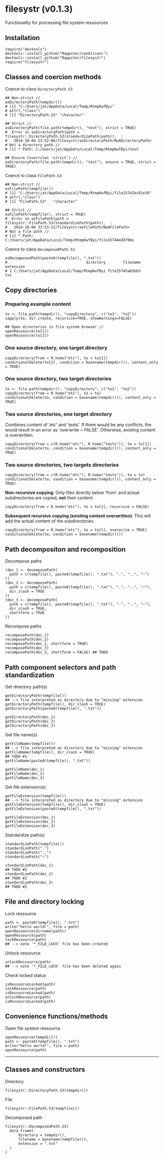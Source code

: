filesystr (v0.1.3)
======

Functionality for processing file system ressources

## Installation

```
require("devtools")
devtools::install_github("Rappster/conditionr")
devtools::install_github("Rappster/filesystr")
require("filesystr")
```

## Classes and coercion methods

Coerce to class `DirectoryPath.S3`

```
## Non-strict //
asDirectoryPath(tempdir())
# [1] "C:/Users/jat/AppData/Local/Temp/RtmpKwfByi"
# attr(,"class")
# [1] "DirectoryPath.S3" "character"  

## Strict //
asDirectoryPath(file.path(tempdir(), "test"), strict = TRUE)
#  Error in asDirectoryPath(path = filesystr::DirectoryPath.S3(standardizePath(path)),  : 
#   2014-10-04 23:52:06/filesystr/asDirectoryPath/NoADirectoryPath> 
# Not a directory path //
# [1] * Path: C:/Users/jat/AppData/Local/Temp/RtmpKwfByi/test 

## Ensure (overrules 'strict') //
asDirectoryPath(file.path(tempdir(), "test"), ensure = TRUE, strict = TRUE)
```

Coerce to class `FilePath.S3`

```
## Non-strict //
asFilePath(tempfile())
# [1] "C:/Users/jat/AppData/Local/Temp/RtmpKwfByi/file15741bc81e16"
# attr(,"class")
# [1] "FilePath.S3"   "character"

## Strict //
asFilePath(tempfile(), strict = TRUE)
#  Error in asFilePath(path = filesystr::FilePath.S3(standardizePath(path)),  : 
#   2014-10-04 23:53:22/filesystr/asFilePath/NoAFilePath> 
# Not a file path //
# [1] * Path: C:/Users/jat/AppData/Local/Temp/RtmpKwfByi/file1574442879be 
```

Coerce to class `DecomposedPath.S3`

```
asDecomposedPath(paste0(tempfile(), ".txt"))
#                                    directory        filename extension
# 1 C:/Users/jat/AppData/Local/Temp/RtmpKwfByi file15745a83bb3       txt
```

## Copy directories

### Preparing example content

```
to <- file.path(tempdir(), "copyDirectory", c("to1", "to2"))
sapply(to, dir.create, recursive=TRUE, showWarnings=FALSE)

## Open directories in file system browser //
openRessource(to[1])
openRessource(to[2])
```

### One source directory, one target directory

```
copyDirectory(from = R.home("etc"), to = to[1])
conditionalDelete(to[1], condition = basename(tempdir()), content_only = TRUE)
```

### One source directory, two target directories

```
to <- file.path(tempdir(), "copyDirectory", c("to1", "to2"))
copyDirectory(from = R.home("etc"), to = to)
conditionalDelete(to, condition = basename(tempdir()), content_only = TRUE)
```

### Two source directories, one target directory

Combines content of 'etc' and 'tests'. If there would be any conflicts, the would result in an error as 'overwrite = FALSE'. Otherwise, existing content is overwritten.

```
copyDirectory(from = c(R.home("etc"), R.home("tests")), to = to[1])
conditionalDelete(to, condition = basename(tempdir()), content_only = TRUE)
```

### Two source directories, two targets directories

```
copyDirectory(from = c(R.home("etc"), R.home("tests")), to = to)
conditionalDelete(to, condition = basename(tempdir()), content_only = TRUE)
```

**Non-recursive copying**:
Only files directly below 'from' and actual subdirectories are copied, **not** their content.

```
copyDirectory(from = R.home("etc"), to = to[1], recursive = FALSE)
```

**Subsequent recursive copying (existing content overwritten)**:
This will add the actual content of the subdirectories.

```
copyDirectory(from = R.home("etc"), to = to[1], overwrite = TRUE)
conditionalDelete(to, condition = basename(tempdir()))
```

## Path decompositon and recomposition

Decompose paths

```
(dec_1 <- decomposePath(
  path = c(tempfile(), paste0(tempfile(), ".txt"), ".", "..", "~")
))
(dec_2 <- decomposePath(
  path = c(tempfile(), paste0(tempfile(), ".txt"), ".", "..", "~"), 
  dir_slash = TRUE
))
(dec_3 <- decomposePath(
  path = c(tempfile(), paste0(tempfile(), ".txt"), ".", "..", "~"), 
  dir_slash = TRUE, 
  shortform = TRUE
))
```
Recompose paths

```
recomposePath(dec_1)
recomposePath(dec_2)
recomposePath(dec_2, shortform = TRUE)
recomposePath(dec_3)
recomposePath(dec_3, shortform = FALSE) ## TODO
```

## Path component selectors and path standardization

Get directory path(s)

```
getDirectoryPath(tempfile()) 
## --> file interpreted as directory due to "missing" extension
getDirectoryPath(tempfile(), dir_slash = TRUE)
getDirectoryPath(paste0(tempfile(), ".txt"))

getDirectoryPath(dec_1)
getDirectoryPath(dec_2)
getDirectoryPath(dec_3)
```

Get file name(s)

```
getFileName(tempfile()) 
## --> file interpreted as directory due to "missing" extension
getFileName(tempfile(), dir_slash = TRUE) 
## TODO #1
getFileName(paste0(tempfile(), ".txt"))

getFileName(dec_1)
getFileName(dec_2)
getFileName(dec_3)
```

Get file extension(s)

```
getFileExtension(tempfile()) 
## --> file interpreted as directory due to "missing" extension
getFileExtension(tempfile(), dir_slash = TRUE) 
getFileExtension(paste0(tempfile(), ".txt"))

getFileExtension(dec_1)
getFileExtension(dec_2)
getFileExtension(dec_3)
```

Standardize path(s)

```
standardizePath(tempfile()) 
standardizePath(".")
standardizePath("..")
standardizePath("~")

standardizePath(dec_1)
## TODO #2
standardizePath(dec_2)
## TODO #2
standardizePath(dec_3)
## TODO #2
```

## File and directory locking

Lock ressource

```
path <- paste0(tempfile(), ".txt")
write("hello world!", file = path)
openRessource(dirname(path))
openRessource(path)
lockRessource(path)
## --> note '*_FILE_LOCK' file has been created
```

Unlock ressource

```
unlockRessource(path)
## --> note '*_FILE_LOCK' file has been deleted again
```

Check locked status 

```
isRessourceLocked(path)
lockRessource(path)
isRessourceLocked(path)
unlockRessource(path)
isRessourceLocked(path)
```
## Convenience functions/methods

Open file system ressource

```
openRessource(tempdir())
path <- paste0(tempfile(), ".txt")
write("hello world!", file = path)
openRessource(path)
```

-----

## Classes and constructors

Directory

```
filesystr::DirectoryPath.S3(tempdir())
```

File

```
filesystr::FilePath.S3(tempfile())
```

Decomposed path

```
filesystr::DecomposedPath.S3(
  data.frame(
      directory = tempdir(),  
      filename = basename(tempfile()), 
      extension = ".txt"
  )
)
```